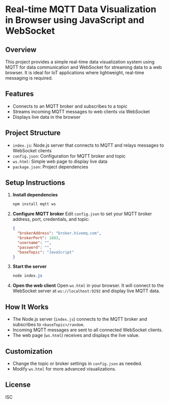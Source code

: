 
# Real-time MQTT Data Visualization in Browser using JavaScript and WebSocket

## Overview
This project provides a simple real-time data visualization system using MQTT for data communication and WebSocket for streaming data to a web browser. It is ideal for IoT applications where lightweight, real-time messaging is required.

## Features
- Connects to an MQTT broker and subscribes to a topic
- Streams incoming MQTT messages to web clients via WebSocket
- Displays live data in the browser

## Project Structure
- `index.js`: Node.js server that connects to MQTT and relays messages to WebSocket clients
- `config.json`: Configuration for MQTT broker and topic
- `ws.html`: Simple web page to display live data
- `package.json`: Project dependencies

## Setup Instructions
1. **Install dependencies**
	```powershell
	npm install mqtt ws
	```

2. **Configure MQTT broker**
	Edit `config.json` to set your MQTT broker address, port, credentials, and topic:
	```json
	{
	  "brokerAddress": "broker.hivemq.com",
	  "brokerPort": 1883,
	  "username": "",
	  "password": "",
	  "baseTopic": "JavaScript"
	}
	```

3. **Start the server**
	```powershell
	node index.js
	```

4. **Open the web client**
	Open `ws.html` in your browser. It will connect to the WebSocket server at `ws://localhost:9292` and display live MQTT data.

## How It Works
- The Node.js server (`index.js`) connects to the MQTT broker and subscribes to `<baseTopic>/random`.
- Incoming MQTT messages are sent to all connected WebSocket clients.
- The web page (`ws.html`) receives and displays the live value.

## Customization
- Change the topic or broker settings in `config.json` as needed.
- Modify `ws.html` for more advanced visualizations.

## License
ISC
